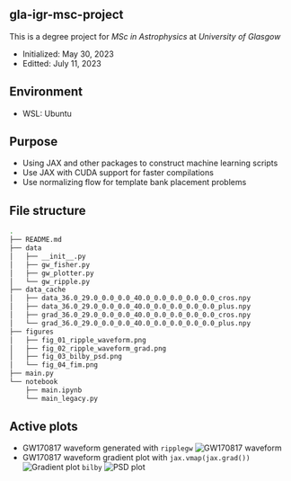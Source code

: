 ## gla-igr-msc-project
This is a degree project for *MSc in Astrophysics* at *University of Glasgow*
- Initialized: May 30, 2023
- Editted: July 11, 2023

## Environment
- WSL: Ubuntu

## Purpose
- Using JAX and other packages to construct machine learning scripts
- Use JAX with CUDA support for faster compilations
- Use normalizing flow for template bank placement problems

## File structure
```bash
.
├── README.md
├── data
│   ├── __init__.py
│   ├── gw_fisher.py
│   ├── gw_plotter.py
│   └── gw_ripple.py
├── data_cache
│   ├── data_36.0_29.0_0.0_0.0_40.0_0.0_0.0_0.0_0.0_cros.npy
│   ├── data_36.0_29.0_0.0_0.0_40.0_0.0_0.0_0.0_0.0_plus.npy
│   ├── grad_36.0_29.0_0.0_0.0_40.0_0.0_0.0_0.0_0.0_cros.npy
│   └── grad_36.0_29.0_0.0_0.0_40.0_0.0_0.0_0.0_0.0_plus.npy
├── figures
│   ├── fig_01_ripple_waveform.png
│   ├── fig_02_ripple_waveform_grad.png
│   ├── fig_03_bilby_psd.png
│   └── fig_04_fim.png
├── main.py
└── notebook
    ├── main.ipynb
    └── main_legacy.py
```

## Active plots
- GW170817 waveform generated with 
```ripplegw```
![GW170817 waveform](./figures/fig_01_ripple_waveform.png)
- GW170817 waveform gradient plot with
```jax.vmap(jax.grad())```
![Gradient plot](./figures/fig_02_ripple_waveform_grad.png)
```bilby```
![PSD plot](./figures/fig_03_bilby_psd.png)